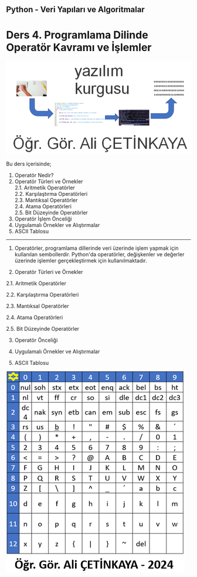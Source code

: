## Python - Veri Yapıları ve Algoritmalar
# Ders 4. Programlama Dilinde Operatör Kavramı ve İşlemler

![alternatif metin](https://github.com/acetinkaya/yapayzeka/blob/main/Programlama-8.png)

Bu ders içerisinde;

1. Operatör Nedir?  
2. Operatör Türleri ve Örnekler  
  2.1. Aritmetik Operatörler  
  2.2. Karşılaştırma Operatörleri  
  2.3. Mantıksal Operatörler  
  2.4. Atama Operatörleri  
  2.5. Bit Düzeyinde Operatörler   
3. Operatör İşlem Önceliği  
4. Uygulamalı Örnekler ve Alıştırmalar
5. ASCII Tablosu
  
---

1. Operatörler, programlama dillerinde veri üzerinde işlem yapmak için kullanılan sembollerdir. Python'da operatörler, değişkenler ve değerler üzerinde işlemler gerçekleştirmek için kullanılmaktadır.

2. Operatör Türleri ve Örnekler

2.1. Aritmetik Operatörler  
  
2.2. Karşılaştırma Operatörleri  
  
2.3. Mantıksal Operatörler  
  
2.4. Atama Operatörleri  
  
2.5. Bit Düzeyinde Operatörler   
  
3. Operatör Önceliği
   
4. Uygulamalı Örnekler ve Alıştırmalar
  
5. ASCII Tablosu

![alternatif metin](https://github.com/acetinkaya/veriyapilari-algoritma/blob/main/Asci.png)
